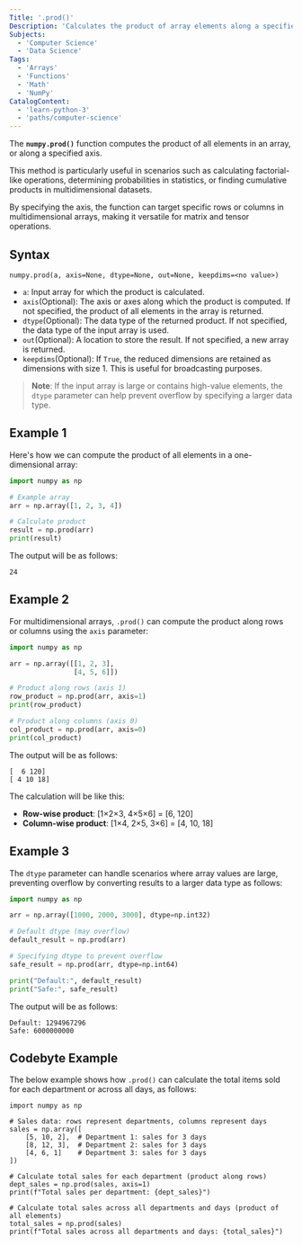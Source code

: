 ```yaml
---
Title: '.prod()'
Description: 'Calculates the product of array elements along a specified axis.'
Subjects:
  - 'Computer Science'
  - 'Data Science'
Tags:
  - 'Arrays'
  - 'Functions'
  - 'Math'
  - 'NumPy'
CatalogContent:
  - 'learn-python-3'
  - 'paths/computer-science'
---
```


The **`numpy.prod()`** function computes the product of all elements in an array, or along a specified axis.

This method is particularly useful in scenarios such as calculating factorial-like operations, determining probabilities in statistics, or finding cumulative products in multidimensional datasets.

By specifying the axis, the function can target specific rows or columns in multidimensional arrays, making it versatile for matrix and tensor operations.

## Syntax

```pseudo
numpy.prod(a, axis=None, dtype=None, out=None, keepdims=<no value>)
```

- `a`: Input array for which the product is calculated.
- `axis`(Optional): The axis or axes along which the product is computed. If not specified, the product of all elements in the array is returned.
- `dtype`(Optional): The data type of the returned product. If not specified, the data type of the input array is used.
- `out`(Optional): A location to store the result. If not specified, a new array is returned.
- `keepdims`(Optional): If `True`, the reduced dimensions are retained as dimensions with size 1. This is useful for broadcasting purposes.

> **Note**: If the input array is large or contains high-value elements, the `dtype` parameter can help prevent overflow by specifying a larger data type.

## Example 1

Here's how we can compute the product of all elements in a one-dimensional array:

```py
import numpy as np

# Example array
arr = np.array([1, 2, 3, 4])

# Calculate product
result = np.prod(arr)
print(result)
```

The output will be as follows:

```shell
24
```

## Example 2

For multidimensional arrays, `.prod()` can compute the product along rows or columns using the `axis` parameter:

```py
import numpy as np

arr = np.array([[1, 2, 3],
                [4, 5, 6]])

# Product along rows (axis 1)
row_product = np.prod(arr, axis=1)
print(row_product)

# Product along columns (axis 0)
col_product = np.prod(arr, axis=0)
print(col_product)
```

The output will be as follows:

```shell
[  6 120]
[ 4 10 18]
```

The calculation will be like this:

- **Row-wise product**: [1×2×3, 4×5×6] = [6, 120]
- **Column-wise product**: [1×4, 2×5, 3×6] = [4, 10, 18]

## Example 3

The `dtype` parameter can handle scenarios where array values are large, preventing overflow by converting results to a larger data type as follows:

```py
import numpy as np

arr = np.array([1000, 2000, 3000], dtype=np.int32)

# Default dtype (may overflow)
default_result = np.prod(arr)

# Specifying dtype to prevent overflow
safe_result = np.prod(arr, dtype=np.int64)

print("Default:", default_result)
print("Safe:", safe_result)
```

The output will be as follows:

```shell
Default: 1294967296
Safe: 6000000000
```

## Codebyte Example

The below example shows how `.prod()` can calculate the total items sold for each department or across all days, as follows:

```codebyte/python
import numpy as np

# Sales data: rows represent departments, columns represent days
sales = np.array([
    [5, 10, 2],  # Department 1: sales for 3 days
    [8, 12, 3],  # Department 2: sales for 3 days
    [4, 6, 1]    # Department 3: sales for 3 days
])

# Calculate total sales for each department (product along rows)
dept_sales = np.prod(sales, axis=1)
print(f"Total sales per department: {dept_sales}")

# Calculate total sales across all departments and days (product of all elements)
total_sales = np.prod(sales)
print(f"Total sales across all departments and days: {total_sales}")
```
